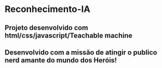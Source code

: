 # Reconhecimento-IA
## Projeto desenvolvido com html/css/javascript/Teachable machine
## Desenvolvido com a missão de atingir o publico nerd amante do mundo dos Heróis!
